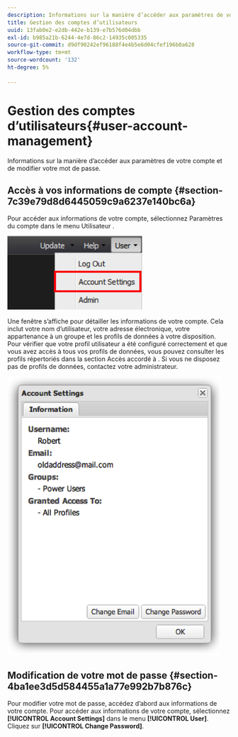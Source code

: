 ```yaml
---
description: Informations sur la manière d’accéder aux paramètres de votre compte et de modifier votre mot de passe.
title: Gestion des comptes d’utilisateurs
uuid: 13fab0e2-e2db-442e-b139-e7b576d04dbb
exl-id: b985a21b-6244-4e7d-86c2-14935c005335
source-git-commit: d9df90242ef96188f4e4b5e6d04cfef196b0a628
workflow-type: tm+mt
source-wordcount: '132'
ht-degree: 5%

---
```


# Gestion des comptes d’utilisateurs{#user-account-management}

Informations sur la manière d’accéder aux paramètres de votre compte et de modifier votre mot de passe.

## Accès à vos informations de compte {#section-7c39e79d8d6445059c9a6237e140bc6a}

Pour accéder aux informations de votre compte, sélectionnez Paramètres du compte dans le menu Utilisateur .

![](assets/account_settings.png)

Une fenêtre s’affiche pour détailler les informations de votre compte. Cela inclut votre nom d’utilisateur, votre adresse électronique, votre appartenance à un groupe et les profils de données à votre disposition. Pour vérifier que votre profil utilisateur a été configuré correctement et que vous avez accès à tous vos profils de données, vous pouvez consulter les profils répertoriés dans la section Accès accordé à . Si vous ne disposez pas de profils de données, contactez votre administrateur.

![](assets/account_settings2.png)

## Modification de votre mot de passe {#section-4ba1ee3d5d584455a1a77e992b7b876c}

Pour modifier votre mot de passe, accédez d’abord aux informations de votre compte. Pour accéder aux informations de votre compte, sélectionnez **[!UICONTROL Account Settings]** dans le menu **[!UICONTROL User]**. Cliquez sur **[!UICONTROL Change Password]**.

